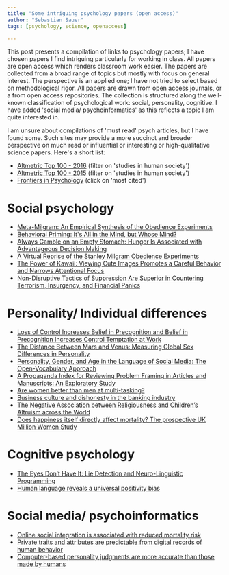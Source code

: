 ```yaml
---
title: "Some intriguing psychology papers (open access)"
author: "Sebastian Sauer"
tags: [psychology, science, openaccess]

---
```





This post presents a compilation of links to psychology papers; I have chosen papers I find intriguing particularly for working in class. All papers are open access which renders classroom work easier. The papers are collected from a broad range of topics but mostly with focus on general interest. The perspective is an applied one; I have not tried to select based on methodological rigor. All papers are drawn from open access journals, or a from open access repositories. The collection is structured along the well-known classification of psychological work: social, personality, cognitive. I have added 'social media/ psychoinformatics' as this reflects a topic I am quite interested in.

I am unsure about compilations of 'must read' psych articles, but I have found some. Such sites may provide a more succinct and broader perspective on much read or influential or interesting or high-qualitative science papers. Here's a short list:

- [Altmetric Top 100 - 2016](https://www.altmetric.com/top100/2016/) (filter on 'studies in human society')
- [Altmetric Top 100 - 2015](https://www.altmetric.com/top100/2015/) (filter on 'studies in human society')
- [Frontiers in Psychology](http://journal.frontiersin.org/journal/psychology) (click on 'most cited')

# Social psychology
- [Meta-Milgram: An Empirical Synthesis of the Obedience Experiments](http://www.journals.plos.org/plosone/article?id=10.1371/journal.pone.0093927)
- [Behavioral Priming: It's All in the Mind, but Whose Mind?](http://www.journals.plos.org/plosone/article?id=10.1371/journal.pone.0029081)
- [Always Gamble on an Empty Stomach: Hunger Is Associated with Advantageous Decision Making](http://www.journals.plos.org/plosone/article?id=10.1371/journal.pone.0111081)
- [A Virtual Reprise of the Stanley Milgram Obedience Experiments](http://www.journals.plos.org/plosone/article?id=10.1371/journal.pone.0000039)
- [The Power of Kawaii: Viewing Cute Images Promotes a Careful Behavior and Narrows Attentional Focus](http://www.journals.plos.org/plosone/article?id=10.1371/journal.pone.0046362)
- [Non-Disruptive Tactics of Suppression Are Superior in Countering Terrorism, Insurgency, and Financial Panics](http://www.journals.plos.org/plosone/article?id=10.1371/journal.pone.0018545)



# Personality/ Individual differences
- [Loss of Control Increases Belief in Precognition and Belief in Precognition Increases Control Temptation at Work](journals.plos.org/plosone/article?id=10.1371/journal.pone.0071327)
- [The Distance Between Mars and Venus: Measuring Global Sex Differences in Personality](journals.plos.org/plosone/article?id=10.1371/journal.pone.0029265)
- [Personality, Gender, and Age in the Language of Social Media: The Open-Vocabulary Approach](journals.plos.org/plosone/article?id=10.1371/journal.pone.0073791)
- [A Propaganda Index for Reviewing Problem Framing in Articles and Manuscripts: An Exploratory Study](journals.plos.org/plosone/article?id=10.1371/journal.pone.0019516)
- [Are women better than men at multi-tasking?](https://bmcpsychology.biomedcentral.com/articles/10.1186/2050-7283-1-18)
- [Business culture and dishonesty in the banking industry](https://www.google.de/url?sa=t&rct=j&q=&esrc=s&source=web&cd=2&cad=rja&uact=8&ved=0ahUKEwi837j2_8LWAhVsIsAKHQLSCtUQFggwMAE&url=https%3A%2F%2Fwww.upf.edu%2Ffacecon%2F_pdf%2Farticle2fehr.pdf&usg=AFQjCNHsyN23WPhw2sZnI845c-VnoV4QNg)
- [The Negative Association between Religiousness and Children’s Altruism across the World](www.cell.com/current-biology/fulltext/S0960-9822(15)01167-7)
- [Does happiness itself directly affect mortality? The prospective UK Million Women Study](www.thelancet.com/journals/lancet/article/PIIS0140-6736(15)01087-9/fulltext)



# Cognitive psychology
- [The Eyes Don’t Have It: Lie Detection and Neuro-Linguistic Programming](journals.plos.org/plosone/article?id=10.1371/journal.pone.0040259)
- [Human language reveals a universal positivity bias](www.pnas.org/content/112/8/2389.full)



# Social media/ psychoinformatics
- [Online social integration is associated with reduced mortality risk](http://www.pnas.org/content/113/46/12980.full)
- [Private traits and attributes are predictable from digital records of human behavior](http://www.pnas.org/content/110/15/5802.full)
- [Computer-based personality judgments are more accurate than those made by humans](http://www.pnas.org/content/112/4/1036.abstract)
